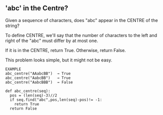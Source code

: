 ## 'abc' in the Centre? 

Given a sequence of characters, does "abc" appear in the CENTRE of the string? 

To define CENTRE, we'll say that the number of characters to the left and right 
of the "abc" must differ by at most one. 

If it is in the CENTRE, return True. Otherwise, return False.

This problem looks simple, but it might not be easy. 


```
EXAMPLE 
abc_centre("AAabcBB")  → True
abc_centre("AabcBB")   → True
abc_centre("AabcBBB")  → False
```

```
def abc_centre(seq):
  pos = (len(seq)-3)//2
  if seq.find("abc",pos,len(seq)-pos)!= -1:
    return True 
  return False
  ```
  
